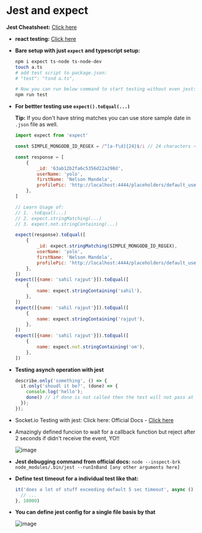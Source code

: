 # Jest and expect

**Jest Cheatsheet:** [Click here](https://devhints.io/jest)

- **react testing:** [Click here](https://github.com/sahilrajput03/learn-react/tree/main/jest-testing)

- **Bare setup with just `expect` and typescript setup:**

  ```bash
  npm i expect ts-node ts-node-dev
  touch a.ts
  # add test script to package.json:
  # "test": "tsnd a.ts",
  
  # Now you can run below command to start testing without even jest:
  npm run test
  ```

- **For bettter testing use `expect().toEqual(...)`**

  **Tip:** If you don't have string matches you can use store sample date in `.json` file as well.

  	```js
  	import expect from 'expect'
	
	const SIMPLE_MONGODB_ID_REGEX = /^[a-f\d]{24}$/i // 24 characters ~Sahil
	
	const response = [
		{
			_id: '63ab12b2fa6c5356d22a298d',
			userName: 'yolo',
			firstName: 'Nelson Mandela',
			profilePic: 'http://localhost:4444/placeholders/default_user_icon.png',
		},
	]
	
	// Learn Usage of:
	// 1. .toEqual(...)
	// 2. expect.stringMatching(...)
	// 3. expect.not.stringContaining(...)
	
	expect(response).toEqual([
		{
			_id: expect.stringMatching(SIMPLE_MONGODB_ID_REGEX),
			userName: 'yolo',
			firstName: 'Nelson Mandela',
			profilePic: 'http://localhost:4444/placeholders/default_user_icon.png',
		},
	])
	expect([{name: 'sahil rajput'}]).toEqual([
		{
			name: expect.stringContaining('sahil'),
		},
	])
	expect([{name: 'sahil rajput'}]).toEqual([
		{
			name: expect.stringContaining('rajput'),
		},
	])
	expect([{name: 'sahil rajput'}]).toEqual([
		{
			name: expect.not.stringContaining('om'),
		},
	])
  	```

- **Testing asynch operation with jest**

  ```js
  describe.only('something', () => {
    it.only('shoudl it be?', (done) => {
      console.log('hello');
      done() // if done is not called then the test will not pass at all. In fact the setTimeout warning is thrown.
    });
  });
  ```
- Socket.io Testing with jest:  Click here: Official Docs - [Click here](https://socket.io/docs/v4/testing/)

- Amazingly defined funcion to wait for a callback function but reject after 2 seconds if didn't receive the event, YO!!

  ![image](https://user-images.githubusercontent.com/31458531/203509895-cc71e1db-36c1-4f62-be6b-d1e55a211d8f.png)

- **Jest debugging command from official docs:** `node --inspect-brk node_modules/.bin/jest --runInBand [any other arguments here]`

- **Define test timeout for a individual test like that:**

  ```js
  it('does a lot of stuff exceeding default 5 sec timeout', async () => {
    // ...
  }, 10000)
  ```

- **You can define jest config for a single file basis by that**

  ![image](https://user-images.githubusercontent.com/31458531/211875277-0fa30c25-a9c0-4331-85ad-a32ac42fbb2f.png)

